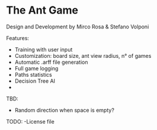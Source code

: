# The Ant Game
Design and Development by Mirco Rosa & Stefano Volponi

Features:
- Training with user input
- Customization: board size, ant view radius, n° of games
- Automatic .arff file generation
- Full game logging
- Paths statistics
- Decision Tree AI
- 

TBD:
- Random direction when space is empty?

TODO:
-License file
